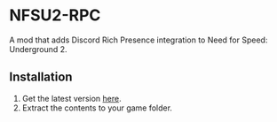 # NFSU2-RPC

A mod that adds Discord Rich Presence integration to Need for Speed: Underground 2.  

## Installation

1. Get the latest version [here](https://github.com/wictornogueira/nfsu2-rpc/releases/latest/download/discord-rpc.zip).
2. Extract the contents to your game folder.
